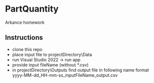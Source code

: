 # PartQuantity
Arkance homework

## Instructions
- clone this repo
- place input file to projectDirectory\Data
- run Visual Studio 2022 -> run app 
- provide input fileName (without *.csv)
- in projectDirectory\Outputs find output file in following name format yyyy-MM-dd_HH-mm-ss_inputFileName_output.csv
